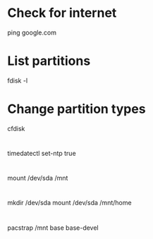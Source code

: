 # Check for internet
ping google.com

# List partitions
fdisk -l

# Change partition types
cfdisk

#
timedatectl set-ntp true

#
mount /dev/sda<root> /mnt

#
mkdir /dev/sda<home>
mount /dev/sda<home> /mnt/home

#
pacstrap /mnt base base-devel
